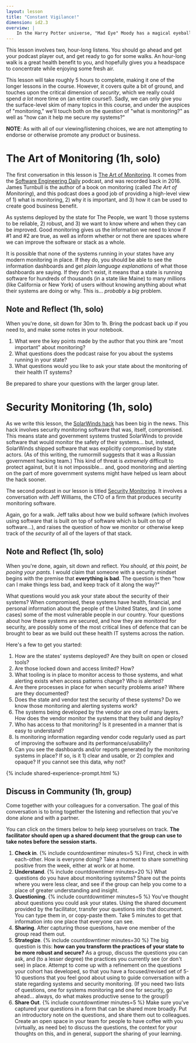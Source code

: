 ```yaml
---
layout: lesson
title: "Constant Vigilance!"
dimension: id2.3
overview: |
    In the Harry Potter universe, "Mad Eye" Moody has a magical eyeball that can swivel around in his head to constantly watch in all directions.  With software systems, we use *monitoring* to watch not only how our software is operating, but also how the servers that are providing that software, and the network that is delivering the bits, and... and... *and*. In other words, excellent monitoring **is** constantly vigilant, and we have tools that help us make sense of the deluge of data. This lesson explores monitoring (broadly) and the importance of monitoring in the name of security (specifically).
---
```


This lesson involves two, hour-long listens. You should go ahead and get your podcast player out, and get ready to go for some walks. An hour-long walk is a great health benefit to you, and hopefully gives you a headspace to concentrate while enjoying some fresh air.

This lesson will take roughly 5 hours to complete, making it one of the longer lessons in the course. However, it covers quite a bit of ground, and touches upon the critical dimension of *security*, which we really could spend *a lot* more time on (an entire course!). Sadly, we can only give you the surface-level skim of many topics in this course, and under the auspices of "monitoring," we'll touch both on the question of "what is monitoring?" as well as "how can it help me secure my systems?"

**NOTE**: As with all of our viewing/listening choices, we are not attempting to endorse or otherwise promote any product or business. 

# The Art of Monitoring (1h, solo)

The first conversation in this lesson is [The Art of Monitoring](https://podcasts.google.com/feed/aHR0cHM6Ly9zb2Z0d2FyZWVuZ2luZWVyaW5nZGFpbHkuY29tL2NhdGVnb3J5L2Nsb3VkLWVuZ2luZWVyaW5nL2ZlZWQv/episode/aHR0cDovL3NvZnR3YXJlZW5naW5lZXJpbmdkYWlseS5jb20vP3A9MjczOQ). It comes from the [Software Engineering Daily](https://softwareengineeringdaily.com/) podcast, and was recorded back in 2016. James Turnbull is the author of a book on monitoring (called *The Art of Monitoring*), and this podcast does a good job of providing a high-level view of 1) what is monitoring, 2) why it is important, and 3) how it can be used to create good business benefit.

As systems deployed by the state for The People, we want 1) those systems to be reliable, 2) robust, and 3) we want to know where and when they can be improved. Good monitoring gives us the information we need to know if #1 and  #2 are true, as well as inform whether or not there are spaces where we can improve the software or stack as a whole. 

It is possible that none of the systems running in your states have any modern monitoring in place. If they do, you should be able to see the information dashboards and get *plain language explanations* of what those dashboards are saying. If they don't exist, it means that a state is running software for hundreds of thousands (in a state like Maine) to many millions (like California or New York) of users without knowing anything about what their systems are doing or why. This is... *probably* a *big* problem.

## Note and Reflect (1h, solo)

When you're done, sit down for 30m to 1h. Bring the podcast back up if you need to, and make some notes in your notebook.

1. What were the key points made by the author that you think are "most important" about monitoring?
2. What questions does the podcast raise for you about the systems running in your state?
3. What questions would you like to ask your state about the monitoring of their health IT systems?

Be prepared to share your questions with the larger group later.

# Security Monitoring (1h, solo)

As we write this lesson, the [SolarWinds hack](https://www.theverge.com/2021/1/2/22210667/solarwinds-hack-worse-government-microsoft-cybersecurity) has been big in the news. This hack involves security monitoring software that was, itself, compromised. This means state and government systems trusted SolarWinds to provide software that would monitor the safety of their systems... but, instead, SolarWinds shipped software that was explicitly compromised by state actors. (As of this writing, the rumormill suggests that it was a Russian government hacking team.) This kind of threat is *extremely* difficult to protect against, but it is not impossible... and, good monitoring and alerting on the part of more government systems might have helped us learn about the hack sooner.

The second podcast in our lesson is titled [Security Monitoring](https://podcasts.google.com/feed/aHR0cHM6Ly9mZWVkcy5tZWdhcGhvbmUuZm0vU0VENDg0Mzk4MTQwMQ/episode/NW5z?sa=X&ved=0CAcQuIEEahgKEwiQ_Muj_oTuAhUAAAAAHQAAAAAQrgI). It involves a conversation with Jeff Williams, the CTO of a firm that produces security monitoring software. 

Again, go for a walk. Jeff talks about how we build software (which involves using software that is built on top of software which is built on top of software...), and raises the question of how we monitor or otherwise keep track of the *security* of all of the layers of that stack.

## Note and Reflect (1h, solo)

When you're done, again, sit down and reflect. *You should, at this point, be pooing your pants.* I would claim that someone with a security mindset begins with the premise that **everything is bad**. The question is then "how can I make things less bad, and keep track of it along the way?" 

What questions would you ask your state about the security of their systems? When compromised, these systems have health, financial, and personal information about the people of  the United States, and (in some cases) some of the most vulnerable people in our country. Your questions about how these systems are secured, and how they are monitored for security, are possibly some of the most critical lines of defence that can be brought to bear as we build out these health IT systems across the nation.

Here's a few to get you started:

1. How are the states' systems deployed? Are they built on open or closed tools?
2. Are those locked down and access limited? How? 
3. What tooling is in place to monitor access to those systems, and what alerting exists when access patterns change? Who is alerted? 
4. Are there processes in place for when security problems arise? Where are they documented? 
5. Does the state and vendor test the security of these systems? Do we know those monitoring and alerting systems work? 
6. The systems being developed by the vendor are one of many layers. How does the vendor monitor the systems that they build and deploy?
7. Who has access to that monitoring? Is it presented in a manner that is easy to understand? 
8. Is monitoring information regarding vendor code regularly used as part of improving the software and its performance/usability?
9. Can you see the dashboards and/or reports generated by the monitoring systems in place? If so, is it 1) clear and usable, or 2) complex and opaque? If you cannot see this data, why not?


{% include shared-experience-prompt.html %}

## Discuss in Community (1h, group)

Come together with your colleagues for a conversation. The goal of this conversation is to bring together the listening and reflection that you've done alone and with a partner. 

You can click on the timers below to help keep yourselves on track. **The facilitator should open up a shared document that the group can use to take notes before the session starts.**

1.  **Check in**. {% include countdowntimer minutes=5 %} First, check in with each-other. How is everyone doing? Take a moment to share something positive from the week, either at work or at home.
2.  **Understand**. {% include countdowntimer minutes=20 %} What questions do you have about monitoring systems? Share out the points where you were less clear, and see if the group can help you come to a place of greater understanding and insight.
3.  **Questioning**. {% include countdowntimer minutes=5 %} You've thought about questions you could ask your states. Using the shared document provided by the facilitator, transfer your questions into that document. You can type them in, or copy-paste them. Take 5 minutes to get that information into one place that everyone can see.
4.  **Sharing**. After capturing those questions, have one member of the group read them out.
5.  **Strategize**. {% include countdowntimer minutes=30 %} The big question is this: **how can you transform the practices of your state to be more robust and secure?** As a group, discuss the questions you can ask, and (to a lesser degree) the practices you currently see (or don't see) in place. Attempt to come up with a refinement on the questions your cohort has developed, so that you have a focused/revised set of 5-10 questions that you feel good about using to guide conversation with a state regarding systems and security monitoring. (If you need two lists of questions, one for systems monitoring and one for security, go ahead... always, do what makes productive sense to the group!) 
6.  **Share Out**. {% include countdowntimer minutes=5 %} Make sure you've captured your questions in a form that can be shared more broadly. Put an introductory note on the questions, and share them out to colleagues. Create an open space in your team for people to have coffee with you (virtually, as need be) to discuss the questions, the context for your thoughts on this, and in general, support the sharing of your learning.
